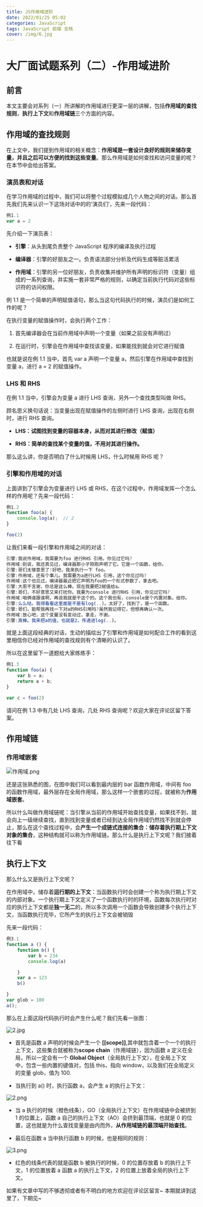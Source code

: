 ```yaml
---
title: JS作用域进阶
date: 2022/01/25 05:02
categories: JavaScript
tags: JavaScript 前端 全栈
cover: /img/6.jpg
---
```


# 大厂面试题系列（二）-作用域进阶

## 前言

本文主要会对系列（一）所讲解的作用域进行更深一层的讲解，包括**作用域的查找规则**，**执行上下文**和**作用域链**三个方面的内容。

## 作用域的查找规则

在上文中，我们提到作用域的相关概念：**作用域是一套设计良好的规则来储存变量，并且之后可以方便的找到这些变量**。那么作用域是如何查找和访问变量的呢？在本节中会给出答案。

### 演员表和对话

在学习作用域的过程中，我们可以将整个过程模拟成几个人物之间的对话。那么首先我们先来认识一下这场对话中的的‘演员们’，先来一段代码：

```js
例1.1
var a = 2

```

先介绍一下演员表：

-   **引擎**：从头到尾负责整个 JavaScript 程序的编译及执行过程

-   **编译器**：引擎的好朋友之一。负责语法部分分析及代码生成等脏活累活

-   **作用域**：引擎的另一位好朋友，负责收集并维护所有声明的标识符（变量）组成的一系列查询，并实施一套非常严格的规则，以确定当前执行代码对这些标识符的访问权限。

例 1.1 是一个简单的声明赋值语句，那么当这句代码执行的时候，演员们是如何工作的呢？

在执行变量的赋值操作时，会执行两个工作：

1. 首先编译器会在当前作用域中声明一个变量（如果之前没有声明过）

2. 在运行时，引擎会在作用域中查找该变量，如果能找到就会对它进行赋值

也就是说在例 1.1 当中，首先 var a 声明一个变量 a，然后引擎在作用域中查找到变量 a，进行 a = 2 的赋值操作。

### LHS 和 RHS

在例 1.1 当中，引擎会为变量 a 进行 LHS 查询，另外一个查找类型叫做 RHS。

顾名思义换句话说：当变量出现在赋值操作的左侧时进行 LHS 查询，出现在右侧时，进行 RHS 查询。

-   **LHS：试图找到变量的容器本身，从而对其进行修改（赋值）**

-   **RHS：简单的查找某个变量的值，不用对其进行操作。**

那么这么讲，你是否明白了什么时候用 LHS，什么时候用 RHS 呢？

### 引擎和作用域的对话

上面讲到了引擎会为变量进行 LHS 或 RHS，在这个过程中，作用域发挥一个怎么样的作用呢？先来一段代码：

```js
例1.2
function foo(a) {
    console.log(a);  // 2
}

foo(2)
```

让我们来看一段引擎和作用域之间的对话：

```js
引擎:我说作用域，我需要为foo 进行RHS 引用。你见过它吗?
作用域:别说，我还真见过，编译器那小子刚刚声明了它。它是一个函数，给你。
引擎:哥们太够意思了!好吧，我来执行一下 foo。
引擎:作用域，还有个事儿。我需要为a进行LHS 引用，这个你见过吗?
作用域:这个也见过，编译器最近把它声明为foo的一个形式参数了，拿去吧。
引擎:大恩不言谢，你总是这么棒。现在我要把2赋值给a。
引擎:哥们，不好意思又来打扰你。我要为console 进行RHS 引用，你见过它吗?
作用域:咱俩谁跟谁啊，再说我就是干这个的。这个我也有，console是个内置对象。给你。
引擎:么么哒。我得看看这里面是不是有log(..)。太好了，找到了，是一个函数。
引擎:哥们，能帮我再找一下对a的RHS引用吗?虽然我记得它，但想再确认一次。
作用域:放心吧，这个变量没有变动过，拿走，不谢。
引擎:真棒。我来把a的值，也就是2，传递进log(..)。
```

就是上面这段经典的对话，生动的描绘出了引擎和作用域是如何配合工作的看到这里相信你已经对作用域的查找规则有个清晰的认识了。

所以在这里留下一道题给大家练练手：

```js
例1.3
function foo(a) {
    var b = a;
    return a + b;
}

var c = foo(2)
```

请问在例 1.3 中有几处 LHS 查询，几处 RHS 查询呢？欢迎大家在评论区留下答案。

## 作用域链

### 作用域嵌套

![作用域.png](https://p6-juejin.byteimg.com/tos-cn-i-k3u1fbpfcp/6d1d45865ba24c0ca597342e8a9d9bf8~tplv-k3u1fbpfcp-watermark.image?)

还是这张熟悉的图，在图中我们可以看到最内层的 bar 函数作用域，中间有 foo 的函数作用域，最外层存在全局作用域，那么这样一个嵌套的过程，就被称为**作用域嵌套**。

所以什么叫做作用域链呢：当引擎从当前的作用域开始查找变量，如果找不到，就会向上一级继续查找，直到找到变量或者已经到达全局作用域仍然找不到就会停止，那么在这个查找过程中，会**产生一个成链式连接的集合：储存着执行期上下文对象的集合**，这种结构就可以称为作用域链。那么什么是执行上下文呢？我们接着往下看

## 执行上下文

那么什么又是执行上下文呢？

在作用域中，储存着**运行期的上下文**：当函数执行时会创建一个称为执行期上下文的内部对象。一个执行期上下文定义了一个函数执行时的环境，函数每次执行时对应的执行上下文都是**独一无二**的，所以多次调用一个函数会导致创建多个执行上下文，当函数执行完毕，它所产生的执行上下文会被销毁

先来一段代码：

```js
例3.1
function a () {
    function b() {
        var b = 234
        console.log(a)

    }
    var a = 123
    b()

}
var glob = 100
a();
```

那么在上面这段代码执行时会产生什么呢？我们先看一张图：

![2.jpg](https://p1-juejin.byteimg.com/tos-cn-i-k3u1fbpfcp/3679d21db6554112913669dc54b67258~tplv-k3u1fbpfcp-watermark.image?)

-   首先是函数 a 声明的时候会产生一个 **[[scope]]**,其中就包含着一个一个的执行上下文，这些集合就被称为**scope chain**（作用域链），因为函数 a 定义在全局，所以一定会有一个 **Global Object**（全局执行上下文），在全局上下文中，包含一些内置的键值对，包括 this，指向 window，以及我们在全局定义的变量 glob，值为 100.

-   当执行到 a() 时，执行函数 a，会产生 a 的执行上下文：

![2.png](https://p6-juejin.byteimg.com/tos-cn-i-k3u1fbpfcp/8b8e786cd3494a809cbe4b1678f9c514~tplv-k3u1fbpfcp-watermark.image?)

-   当 a 执行的时候（橙色线条），GO（全局执行上下文）在作用域链中会被挤到 1 的位置上，函数 a 自己的执行上下文（AO）会挤到最顶端，也就是 0 的位置，这也就是为什么查找变量是由内而外，**从作用域链的最顶端开始查找**。

-   最后在函数 a 当中执行函数 b 的时候，也是相同的规则：

![3.png](https://p9-juejin.byteimg.com/tos-cn-i-k3u1fbpfcp/3696de0922b44e1d8b5db84b9c9a8c57~tplv-k3u1fbpfcp-watermark.image?)

-   红色的线条代表的就是函数 b 被执行的时候，0 的位置存放着 b 的执行上下文，1 的位置放着 a 函数 a 的执行上下文，2 的位置上放着全局的执行上下文。

如果有文章中写的不够透彻或者有不明白的地方欢迎在评论区留言~
本期就讲到这里了，下期见~
